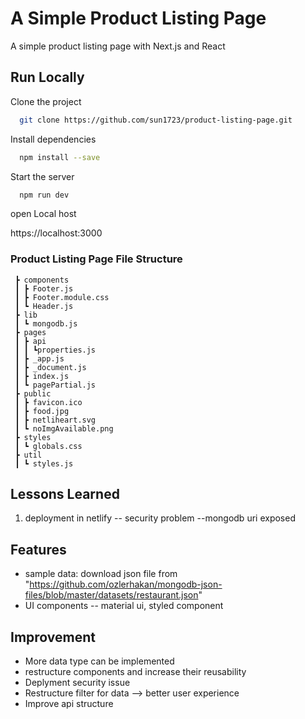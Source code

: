 
# A Simple Product Listing Page

A simple product listing page with Next.js and React




## Run Locally

Clone the project

```bash
  git clone https://github.com/sun1723/product-listing-page.git

```

Install dependencies

```bash
  npm install --save
```

Start the server

```bash
  npm run dev
```

open Local host

https://localhost:3000

### Product Listing Page File Structure
``` 
 ┣ components
 ┃ ┣ Footer.js
 ┃ ┣ Footer.module.css
 ┃ ┗ Header.js
 ┣ lib
 ┃ ┗ mongodb.js
 ┣ pages
 ┃ ┣ api
 ┃ ┃ ┗properties.js
 ┃ ┣ _app.js
 ┃ ┣ _document.js
 ┃ ┣ index.js
 ┃ ┗ pagePartial.js
 ┣ public
 ┃ ┣ favicon.ico
 ┃ ┣ food.jpg
 ┃ ┣ netliheart.svg
 ┃ ┗ noImgAvailable.png
 ┣ styles
 ┃ ┗ globals.css
 ┣ util
 ┃ ┗ styles.js
```
## Lessons Learned

1. deployment in netlify -- security problem --mongodb uri exposed



## Features

- sample data: download json file from "https://github.com/ozlerhakan/mongodb-json-files/blob/master/datasets/restaurant.json"
- UI components -- material ui, styled component
## Improvement
- More data type can be implemented 
- restructure components and increase their reusability
- Deplyment security issue
- Restructure filter for data --> better user experience
- Improve api structure
